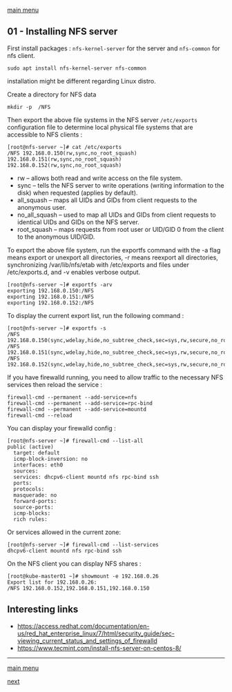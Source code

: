 [main menu](../README.md)

## 01 - Installing NFS server

First install packages : `nfs-kernel-server` for the server and `nfs-common` for nfs client.

```
sudo apt install nfs-kernel-server nfs-common
```

installation might be different regarding Linux distro.

Create a directory for NFS data 

```
mkdir -p  /NFS
```

Then export the above file systems in the NFS server `/etc/exports` configuration file to determine local physical file systems that are accessible to NFS clients :

```console
[root@nfs-server ~]# cat /etc/exports
/NFS 192.168.0.150(rw,sync,no_root_squash) 192.168.0.151(rw,sync,no_root_squash) 192.168.0.152(rw,sync,no_root_squash)
```

- rw – allows both read and write access on the file system.
- sync – tells the NFS server to write operations (writing information to the disk) when requested (applies by default).
- all_squash – maps all UIDs and GIDs from client requests to the anonymous user.
- no_all_squash – used to map all UIDs and GIDs from client requests to identical UIDs and GIDs on the NFS server.
- root_squash – maps requests from root user or UID/GID 0 from the client to the anonymous UID/GID.

To export the above file system, run the exportfs command with the -a flag means export or unexport all directories, -r means reexport all directories, synchronizing /var/lib/nfs/etab with /etc/exports and files under /etc/exports.d, and -v enables verbose output.

```console
[root@nfs-server ~]# exportfs -arv
exporting 192.168.0.150:/NFS
exporting 192.168.0.151:/NFS
exporting 192.168.0.152:/NFS
```

To display the current export list, run the following command :

```console
[root@nfs-server ~]# exportfs -s
/NFS  192.168.0.150(sync,wdelay,hide,no_subtree_check,sec=sys,rw,secure,no_root_squash,no_all_squash)
/NFS  192.168.0.151(sync,wdelay,hide,no_subtree_check,sec=sys,rw,secure,no_root_squash,no_all_squash)
/NFS  192.168.0.152(sync,wdelay,hide,no_subtree_check,sec=sys,rw,secure,no_root_squash,no_all_squash)
```

If you have firewalld running, you need to allow traffic to the necessary NFS services then reload the service :

```
firewall-cmd --permanent --add-service=nfs
firewall-cmd --permanent --add-service=rpc-bind
firewall-cmd --permanent --add-service=mountd
firewall-cmd --reload
```

You can display your firewalld config : 

```console
[root@nfs-server ~]# firewall-cmd --list-all
public (active)
  target: default
  icmp-block-inversion: no
  interfaces: eth0
  sources: 
  services: dhcpv6-client mountd nfs rpc-bind ssh
  ports: 
  protocols: 
  masquerade: no
  forward-ports: 
  source-ports: 
  icmp-blocks: 
  rich rules:
```

Or services allowed in the current zone:

```console
[root@nfs-server ~]# firewall-cmd --list-services
dhcpv6-client mountd nfs rpc-bind ssh
```

On the NFS client you can display NFS shares : 

```console
[root@kube-master01 ~]# showmount -e 192.168.0.26
Export list for 192.168.0.26:
/NFS 192.168.0.152,192.168.0.151,192.168.0.150
```


## Interesting links

- https://access.redhat.com/documentation/en-us/red_hat_enterprise_linux/7/html/security_guide/sec-viewing_current_status_and_settings_of_firewalld
- https://www.tecmint.com/install-nfs-server-on-centos-8/

---------------------------------------------------------------------------------------------------------------------------------

[main menu](../README.md)

[next]()

